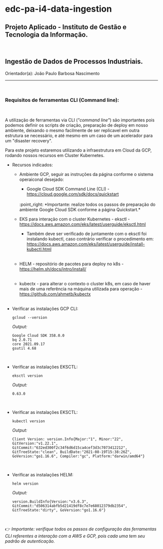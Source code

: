 # edc-pa-i4-data-ingestion

## Projeto Aplicado - Instituto de Gestão e Tecnologia da Informação.
<br>

## Ingestão de Dados de Processos Industriais.

Orientador(a): João Paulo Barbosa Nascimento

_____
<br>

### Requisitos de ferramentas CLI (Command line):
<br>

A utilização de ferramentas via CLI (*"command line"*) são importantes pois podemos definir os scripts de criação, preparação de deploy em nosso ambiente, deixando o mesmo facilmente de ser replicavel em outra estrutura se necessário, e até mesmo em um caso de um acelerador para um "disaster recovery".
<br>

Para este projeto estaremos utilizando a infraestrutura em Cloud da GCP, rodando nossos recursos em Cluster Kubernetes. 
<br>

- Recursos indicados:
    <br>

    - Ambiente GCP, seguir as instruções da página conforme o sistema operaiconal desejado:
        - Google Cloud SDK Command Line (CLI) - https://cloud.google.com/sdk/docs/quickstart
        <br>
        :point_right: *Importante: realize todos os passos de preparação do ambiente Google Cloud SDK conforme a página Quickstart.*
        <br>     

   - EKS para interação com o cluster Kubernetes - eksctl - https://docs.aws.amazon.com/eks/latest/userguide/eksctl.html
      - Também deve ser verificado de juntamente com o eksctl foi instalando kubectl, caso contrário verificar o procedimento em: https://docs.aws.amazon.com/eks/latest/userguide/install-kubectl.html
      <br>

   - HELM - repositório de pacotes para deploy no k8s - https://helm.sh/docs/intro/install/
    <br>

   - kubectx - para alterar o contexto o cluster k8s, em caso de haver mais de uma referência na máquina utilizada para operação - https://github.com/ahmetb/kubectx
    <br>


- Verificar as instalações GCP CLI:

    ```shell
    gcloud --version
    ```

    *Output:*
    ```console
    Google Cloud SDK 358.0.0
    bq 2.0.71
    core 2021.09.17
    gsutil 4.68
    ```
    <br>

- Verificar as instalações EKSCTL:

    ```shell
    eksctl version
    ```

    *Output:*
    ```console
    0.63.0
    ```
    <br>

- Verificar as instalações EKSCTL:

    ```shell
    kubectl version
    ```

    *Output:*
    ```console    
    Client Version: version.Info{Major:"1", Minor:"22", GitVersion:"v1.22.1", GitCommit:"632ed300f2c34f6d6d15ca4cef3d3c7073412212", GitTreeState:"clean", BuildDate:"2021-08-19T15:38:26Z", GoVersion:"go1.16.6", Compiler:"gc", Platform:"darwin/amd64"}
    ```
    <br>

- Verificar as instalações HELM:

    ```shell
    helm version
    ```

    *Output:*
    ```console    
    version.BuildInfo{Version:"v3.6.3", GitCommit:"d506314abfb5d21419df8c7e7e68012379db2354", GitTreeState:"dirty", GoVersion:"go1.16.6"}
   ```

<br>

:point_right: *Importante: verifique todos os passos de configuração das ferramentas CLI referentes a interação com a AWS e GCP, pois cada uma tem seu padrão de autenticação.*
<br>
<br>

